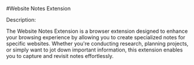 
#Website Notes Extension

Description:

The Website Notes Extension is a browser extension designed to enhance your browsing experience by allowing you to create specialized notes for specific websites. Whether you're conducting research, planning projects, or simply want to jot down important information, this extension enables you to capture and revisit notes effortlessly.
